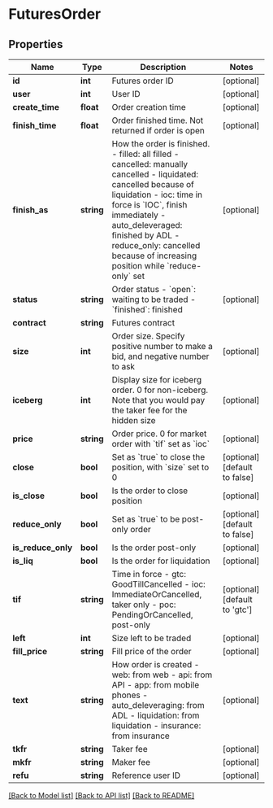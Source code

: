 # FuturesOrder

## Properties
Name | Type | Description | Notes
------------ | ------------- | ------------- | -------------
**id** | **int** | Futures order ID | [optional] 
**user** | **int** | User ID | [optional] 
**create_time** | **float** | Order creation time | [optional] 
**finish_time** | **float** | Order finished time. Not returned if order is open | [optional] 
**finish_as** | **string** | How the order is finished.  - filled: all filled - cancelled: manually cancelled - liquidated: cancelled because of liquidation - ioc: time in force is &#x60;IOC&#x60;, finish immediately - auto_deleveraged: finished by ADL - reduce_only: cancelled because of increasing position while &#x60;reduce-only&#x60; set | [optional] 
**status** | **string** | Order status  - &#x60;open&#x60;: waiting to be traded - &#x60;finished&#x60;: finished | [optional] 
**contract** | **string** | Futures contract | 
**size** | **int** | Order size. Specify positive number to make a bid, and negative number to ask | [optional] 
**iceberg** | **int** | Display size for iceberg order. 0 for non-iceberg. Note that you would pay the taker fee for the hidden size | [optional] 
**price** | **string** | Order price. 0 for market order with &#x60;tif&#x60; set as &#x60;ioc&#x60; | [optional] 
**close** | **bool** | Set as &#x60;true&#x60; to close the position, with &#x60;size&#x60; set to 0 | [optional] [default to false]
**is_close** | **bool** | Is the order to close position | [optional] 
**reduce_only** | **bool** | Set as &#x60;true&#x60; to be post-only order | [optional] [default to false]
**is_reduce_only** | **bool** | Is the order post-only | [optional] 
**is_liq** | **bool** | Is the order for liquidation | [optional] 
**tif** | **string** | Time in force  - gtc: GoodTillCancelled - ioc: ImmediateOrCancelled, taker only - poc: PendingOrCancelled, post-only | [optional] [default to 'gtc']
**left** | **int** | Size left to be traded | [optional] 
**fill_price** | **string** | Fill price of the order | [optional] 
**text** | **string** | How order is created  - web: from web - api: from API - app: from mobile phones - auto_deleveraging: from ADL - liquidation: from liquidation - insurance: from insurance | [optional] 
**tkfr** | **string** | Taker fee | [optional] 
**mkfr** | **string** | Maker fee | [optional] 
**refu** | **string** | Reference user ID | [optional] 

[[Back to Model list]](../README.md#documentation-for-models) [[Back to API list]](../README.md#documentation-for-api-endpoints) [[Back to README]](../README.md)


